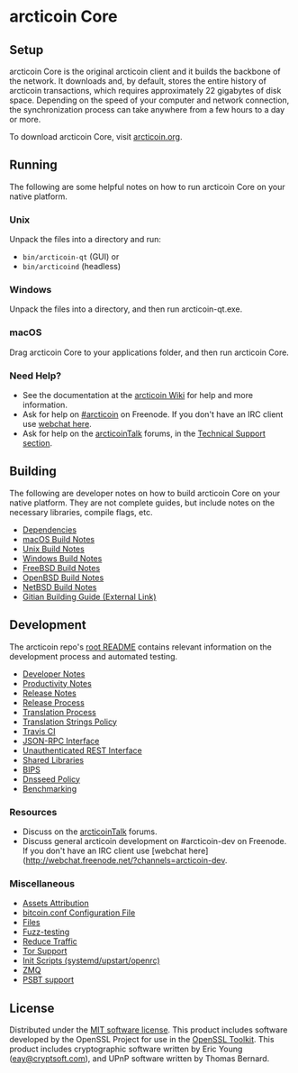 arcticoin Core
=============

Setup
---------------------
arcticoin Core is the original arcticoin client and it builds the backbone of the network. It downloads and, by default, stores the entire history of arcticoin transactions, which requires approximately 22 gigabytes of disk space. Depending on the speed of your computer and network connection, the synchronization process can take anywhere from a few hours to a day or more.

To download arcticoin Core, visit [arcticoin.org](https://arcticoin.org/).

Running
---------------------
The following are some helpful notes on how to run arcticoin Core on your native platform.

### Unix

Unpack the files into a directory and run:

- `bin/arcticoin-qt` (GUI) or
- `bin/arcticoind` (headless)

### Windows

Unpack the files into a directory, and then run arcticoin-qt.exe.

### macOS

Drag arcticoin Core to your applications folder, and then run arcticoin Core.

### Need Help?

* See the documentation at the [arcticoin Wiki](https://arcticoin.info/)
for help and more information.
* Ask for help on [#arcticoin](http://webchat.freenode.net?channels=arcticoin) on Freenode. If you don't have an IRC client use [webchat here](http://webchat.freenode.net?channels=arcticoin).
* Ask for help on the [arcticoinTalk](https://arcticointalk.io/) forums, in the [Technical Support section](https://arcticointalk.io/c/technical-support).

Building
---------------------
The following are developer notes on how to build arcticoin Core on your native platform. They are not complete guides, but include notes on the necessary libraries, compile flags, etc.

- [Dependencies](dependencies.md)
- [macOS Build Notes](build-osx.md)
- [Unix Build Notes](build-unix.md)
- [Windows Build Notes](build-windows.md)
- [FreeBSD Build Notes](build-freebsd.md)
- [OpenBSD Build Notes](build-openbsd.md)
- [NetBSD Build Notes](build-netbsd.md)
- [Gitian Building Guide (External Link)](https://github.com/bitcoin-core/docs/blob/master/gitian-building.md)

Development
---------------------
The arcticoin repo's [root README](/README.md) contains relevant information on the development process and automated testing.

- [Developer Notes](developer-notes.md)
- [Productivity Notes](productivity.md)
- [Release Notes](release-notes.md)
- [Release Process](release-process.md)
- [Translation Process](translation_process.md)
- [Translation Strings Policy](translation_strings_policy.md)
- [Travis CI](travis-ci.md)
- [JSON-RPC Interface](JSON-RPC-interface.md)
- [Unauthenticated REST Interface](REST-interface.md)
- [Shared Libraries](shared-libraries.md)
- [BIPS](bips.md)
- [Dnsseed Policy](dnsseed-policy.md)
- [Benchmarking](benchmarking.md)

### Resources
* Discuss on the [arcticoinTalk](https://arcticointalk.io/) forums.
* Discuss general arcticoin development on #arcticoin-dev on Freenode. If you don't have an IRC client use [webchat here](http://webchat.freenode.net/?channels=arcticoin-dev.

### Miscellaneous
- [Assets Attribution](assets-attribution.md)
- [bitcoin.conf Configuration File](bitcoin-conf.md)
- [Files](files.md)
- [Fuzz-testing](fuzzing.md)
- [Reduce Traffic](reduce-traffic.md)
- [Tor Support](tor.md)
- [Init Scripts (systemd/upstart/openrc)](init.md)
- [ZMQ](zmq.md)
- [PSBT support](psbt.md)

License
---------------------
Distributed under the [MIT software license](/COPYING).
This product includes software developed by the OpenSSL Project for use in the [OpenSSL Toolkit](https://www.openssl.org/). This product includes
cryptographic software written by Eric Young ([eay@cryptsoft.com](mailto:eay@cryptsoft.com)), and UPnP software written by Thomas Bernard.
